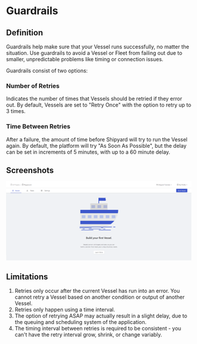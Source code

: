 # Guardrails

## Definition

Guardrails help make sure that your Vessel runs successfully, no matter the situation. Use guardrails to avoid a Vessel or Fleet from failing out due to smaller, unpredictable problems like timing or connection issues.   
  
Guardrails consist of two options:

### **Number of Retries**

Indicates the number of times that Vessels should be retried if they error out. By default, Vessels are set to "Retry Once" with the option to retry up to 3 times. 

### **Time Between Retries**

After a failure, the amount of time before Shipyard will try to run the Vessel again. By default, the platform will try "As Soon As Possible", but the delay can be set in increments of 5 minutes, with up to a 60 minute delay.

## Screenshots

![](../../.gitbook/assets/image%20%2816%29.png)

## Limitations

1. Retries only occur after the current Vessel has run into an error. You cannot retry a Vessel based on another condition or output of another Vessel.
2. Retries only happen using a time interval.
3. The option of retrying ASAP may actually result in a slight delay, due to the queuing and scheduling system of the application.
4. The timing interval between retries is required to be consistent - you can't have the retry interval grow, shrink, or change variably.

